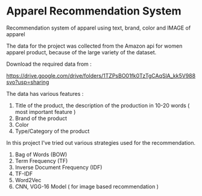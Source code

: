 # Apparel Recommendation System
Recommendation system of apparel using text, brand, color and IMAGE of apparel

The data for the project was collected from the Amazon api for women apparel product, because of the large variety of the dataset.

Download the required data from :

https://drive.google.com/drive/folders/1TZPsBO01fk0TzTgCAqSlA_kk5V988svo?usp=sharing


The data has various features :
1) Title of the product, the description of the production in 10-20 words ( most important feature )
2) Brand of the product
3) Color
4) Type/Category of the product

In this project I've tried out various strategies used for the recommendation.

1) Bag of Words (BOW)
2) Term Frequency (TF)
3) Inverse Document Frequency (IDF)
4) TF-IDF
5) Word2Vec 
6) CNN, VGG-16 Model  ( for image based recommendation )
